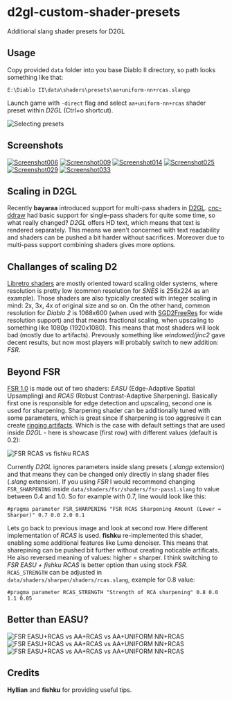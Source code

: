 # d2gl-custom-shader-presets
Additional slang shader presets for D2GL

## Usage

Copy provided `data` folder into you base Diablo II directory, so path looks something like that:

`E:\Diablo II\data\shaders\presets\aa+uniform-nn+rcas.slangp`

Launch game with `-direct` flag and select `aa+uniform-nn+rcas` shader preset within *D2GL* (Ctrl+o shortcut).

![Selecting presets](./screenshots/preset.png)

## Screenshots

[![Screenshot006](./screenshots/Screenshot006s.png)](./screenshots/Screenshot006.png) [![Screenshot009](./screenshots/Screenshot009s.png)](./screenshots/Screenshot009.png)
[![Screenshot014](./screenshots/Screenshot014s.png)](./screenshots/Screenshot014.png) [![Screenshot025](./screenshots/Screenshot025s.png)](./screenshots/Screenshot025.png)
[![Screenshot029](./screenshots/Screenshot029s.png)](./screenshots/Screenshot029.png) [![Screenshot033](./screenshots/Screenshot033s.png)](./screenshots/Screenshot033.png)

## Scaling in D2GL

Recently **bayaraa** introduced support for multi-pass shaders in [D2GL](https://github.com/bayaraa/d2gl). [cnc-ddraw](https://github.com/FunkyFr3sh/cnc-ddraw) had basic support for single-pass shaders for quite some time, so what really changed? *D2GL* offers HD text, which means that text is rendered separately. This means we aren't concerned with text readability and shaders can be pushed a bit harder without sacrifices. Moreover due to multi-pass support combining shaders gives more options.

## Challanges of scaling D2

[Libretro shaders](https://github.com/libretro/slang-shaders) are mostly oriented toward scaling older systems, where resolution is pretty low (common resolution for *SNES* is 256x224 as an example). Those shaders are also typically created with integer scaling in mind: 2x, 3x, 4x of original size and so on. On the other hand, common resolution for *Diablo 2* is 1068x600 (when used with [SGD2FreeRes](https://github.com/mir-diablo-ii-tools/SlashGaming-Diablo-II-Free-Resolution) for wide resolution support) and that means fractional scaling, when upscaling to something like 1080p (1920x1080). This means that most shaders will look bad (mostly due to artifacts). Prevously something like *windowed/jinc2* gave decent results, but now most players will probably switch to new addition: *FSR*.

## Beyond FSR

[FSR 1.0](https://gpuopen.com/fidelityfx-superresolution/#howitworks) is made out of two shaders: *EASU* (Edge-Adaptive Spatial Upsampling) and *RCAS* (Robust Contrast-Adaptive Sharpening). Basically first one is responsible for edge detection and upscaling, second one is used for sharpening. Sharpening shader can be additionally tuned with some parameters, which is great since if sharpening is too aggresive it can create [ringing artifacts](https://en.wikipedia.org/wiki/Ringing_artifacts). Which is the case with default settings that are used inside *D2GL* - here is showcase (first row) with different values (default is 0.2):

![FSR RCAS vs fishku RCAS](./screenshots/comparison1.png)

Currently *D2GL* ignores parameters inside slang presets (*.slangp* extension) and that means they can be changed only directly in slang shader files (*.slang* extension). If you using *FSR* I would recommend changing `FSR_SHARPENING` inside `data/shaders/fsr/shaders/fsr-pass1.slang` to value between 0.4 and 1.0. So for example with 0.7, line would look like this:

`#pragma parameter FSR_SHARPENING "FSR RCAS Sharpening Amount (Lower = Sharper)" 0.7 0.0 2.0 0.1`

Lets go back to previous image and look at second row. Here different implementation of *RCAS* is used. **fishku** re-implemented this shader, enabling some additional features like Luma denoiser. This means that sharepining can be pushed bit further without creating noticable artificats. He also reversed meaning of values: higher = sharper. I think switching to *FSR EASU + fishku RCAS* is better option than using stock *FSR*. `RCAS_STRENGTH` can be adjusted in `data/shaders/sharpen/shaders/rcas.slang`, example for 0.8 value:

`#pragma parameter RCAS_STRENGTH "Strength of RCA sharpening" 0.8 0.0 1.1 0.05`

## Better than EASU?



![FSR EASU+RCAS vs AA+RCAS vs AA+UNIFORM NN+RCAS](./screenshots/comparison2.png)
![FSR EASU+RCAS vs AA+RCAS vs AA+UNIFORM NN+RCAS](./screenshots/comparison3.png)
![FSR EASU+RCAS vs AA+RCAS vs AA+UNIFORM NN+RCAS](./screenshots/comparison4.png)

## Credits

**Hyllian** and **fishku** for providing useful tips.
